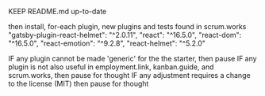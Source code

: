 KEEP README.md up-to-date

then install, for-each plugin, new plugins and tests found in scrum.works
    "gatsby-plugin-react-helmet": "^2.0.11",
    "react": "^16.5.0",
    "react-dom": "^16.5.0",
    "react-emotion": "^9.2.8",
    "react-helmet": "^5.2.0"

IF any plugin cannot be made 'generic' for the the starter, then pause
IF any plugin is not also useful in employment.link, kanban.guide, and scrum.works, then pause for thought
IF any adjustment requires a change to the license (MIT) then pause for thought